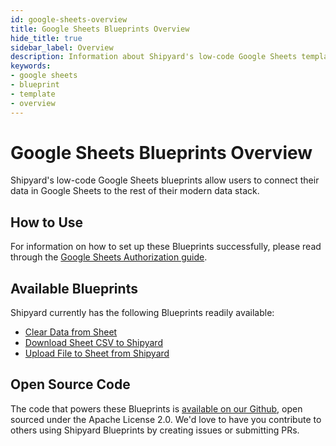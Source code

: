 ```yaml
---
id: google-sheets-overview
title: Google Sheets Blueprints Overview
hide_title: true
sidebar_label: Overview
description: Information about Shipyard's low-code Google Sheets templates.
keywords:
- google sheets
- blueprint
- template
- overview
---
```


# Google Sheets Blueprints Overview

Shipyard's low-code Google Sheets blueprints allow users to connect their data in Google Sheets to the rest of their modern data stack.


## How to Use
For information on how to set up these Blueprints successfully, please read through the [Google Sheets Authorization guide](google-sheets-authorization.md).


## Available Blueprints
Shipyard currently has the following Blueprints readily available: 
- [Clear Data from Sheet](google-sheets-clear-data-from-sheet.md)
- [Download Sheet  CSV to Shipyard](google-sheets-download-sheet-to-csv.md)
- [Upload File to Sheet from Shipyard](google-sheets-upload-csv-to-sheet.md)

## Open Source Code
The code that powers these Blueprints is [available on our Github](https://www.shipyardapp.com/docs/blueprint-library/google-sheets), open sourced under the Apache License 2.0. We'd love to have you contribute to others using Shipyard Blueprints by creating issues or submitting PRs.
